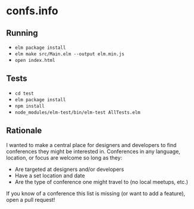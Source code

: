 # confs.info

## Running

- `elm package install`
- `elm make src/Main.elm --output elm.min.js`
- `open index.html`

## Tests

- `cd test`
- `elm package install`
- `npm install`
- `node_modules/elm-test/bin/elm-test AllTests.elm`

## Rationale

I wanted to make a central place for designers and developers to find
conferences they might be interested in. Conferences in any language, location,
or focus are welcome so long as they:

- Are targeted at designers and/or developers
- Have a set location and date
- Are the type of conference one might travel to (no local meetups, etc.)

If you know of a conference this list is missing (or want to add a feature), open a pull request!
